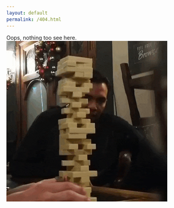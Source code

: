 ```yaml
---
layout: default
permalink: /404.html
---
```

<div class="text-container
lead text-center">
Oops, nothing too see here.
<img src="/library/images/404.gif" alt="image" class="post-image inline-block" />

</div>
